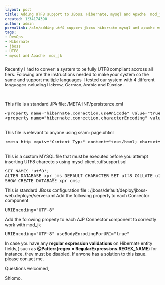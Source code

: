 ```yaml
---
layout: post
title: Adding UTF8 support to JBoss, Hibernate, mysql and Apache  mod_jk
created: 1234174390
author: admin
permalink: /alm/adding-utf8-support-jboss-hibernate-mysql-and-apache-mod-jk
tags:
- DevOps
- Hibernate
- jboss
- UTF8
- mysql and Apache  mod_jk
---
```

<p>Recently I had to convert a system to be fully UTF8 compliant accross all tiers. Folowing are the instructions needed to make your system do the same and support multiple languages. I tested our system with 4 different languages including Hebrew, German, Arabic and Russian.</p>
<p>&nbsp;</p>
<p>This file is a standard JPA file: /META-INF/persistence.xml</p>
<pre>
&lt;property name=&quot;hibernate.connection.useUnicode&quot; value=&quot;true&quot;/&gt;
&lt;property name=&quot;hibernate.connection.characterEncoding&quot; value=&quot;UTF-8&quot; /&gt;

</pre>
<p>This file is relevant to anyone using seam: page.xhtml</p>
<pre>
&lt;meta http-equiv=&quot;Content-Type&quot; content=&quot;text/html; charset=utf-8&quot;&gt;&lt;/meta&gt;
</pre>
<p><br />
	This is a custom MYSQL file that must be executed before you attempt inserting UTF8 charecters using mysql client&nbsp;:utfsupport.sql</p>
<pre>
SET NAMES &#39;utf8&#39;;
ALTER DATABASE xpr_cms DEFAULT CHARACTER SET utf8 COLLATE utf8_general_ci;
SHOW CREATE DATABASE xpr_cms;
</pre>
<p>This is standard JBoss configuration file&nbsp;: /jboss/default/deploy/jboss-web.deployer/server.xml Add the following property to each Connector component</p>
<pre>
URIEncoding=&quot;UTF-8&quot;
</pre>
<p>Add the following property to each AJP Connector component to correctly work with mod_jk</p>
<pre>
URIEncoding=&quot;UTF-8&quot; useBodyEncodingForURI=&quot;true&quot;
</pre>
<p>In case you have any <b>regular expression validations</b> on Hibernate entity fields,( such as <strong>@Pattern(regex = RegularExpressions.REGEX_NAME</strong>) for instance, they must be disabled. If anyone has a solution to this issue, please contact me.</p>
<p>Questions welcomed,</p>
<p>Shlomo.</p>
